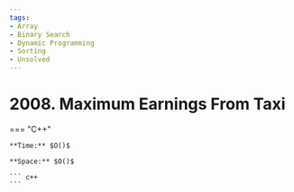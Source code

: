 ```yaml
---
tags:
- Array
- Binary Search
- Dynamic Programming
- Sorting
- Unsolved
---
```



# 2008. Maximum Earnings From Taxi

=== "C++"

    **Time:** $O()$

    **Space:** $O()$

    ``` c++
    ```